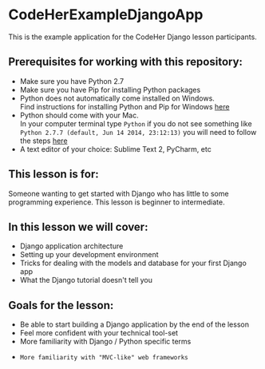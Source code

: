 CodeHerExampleDjangoApp
=======================

This is the example application for the CodeHer Django lesson participants.

Prerequisites for working with this repository:
-----------------------------------------------
  *	Make sure you have Python 2.7
  *	Make sure you have Pip for installing Python packages
  * Python does not automatically come installed on Windows.  
    Find instructions for installing Python and Pip for Windows [here](http://arunrocks.com/guide-to-install-python-or-pip-on-windows)
  * Python should come with your Mac.  
    In your computer terminal type `Python` if you do not see something like `Python 2.7.7 (default, Jun 14 2014, 23:12:13)` you will need to follow the steps [here](http://wwW.pyladies.com/blog/Get-Your-Mac-Ready-for-Python-Programming)
  * A text editor of your choice:  Sublime Text 2, PyCharm, etc


This lesson is for:
-----------------
Someone wanting to get started with Django who has little to some programming experience.
This lesson is beginner to intermediate.


In this lesson we will cover:
-----------------------------
  *	Django application architecture
  *	Setting up your development environment
  *	Tricks for dealing with the models and database for your first Django app
  *	What the Django tutorial doesn't tell you


Goals for the lesson:
---------------------
  *	Be able to start building a Django application by the end of the lesson
  *	Feel more confident with your technical tool-set
  *	More familiarity with Django / Python specific terms
  * 	More familiarity with "MVC-like" web frameworks

